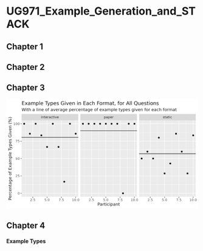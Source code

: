 # UG971_Example_Generation_and_STACK
## Chapter 1
## Chapter 2
## Chapter 3

![Example_Types_Plot](Plots/example_types_plot.png)
## Chapter 4
#### Example Types



